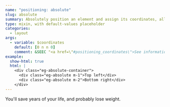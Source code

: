 ```yaml
---
name: "positioning: absolute"
slug: absolute
summary: Absolutely position an element and assign its coordinates, all in one line of SCSS.
type: mixin, with default-values placeholder
categories:
  - layout
args:
  - variable: $coordinates
    default: [0 n n 0]
    comment: &SEEC "<a href=\"#positioning_coordinates\">See information about `coordinates` above.</a>"
example:
  show-html: true
  html: |
    <div class="eg-absolute-container">
      <div class="eg-absolute m-1">Top left</div>
      <div class="eg-absolute m-2">Bottom right</div>
    </div>
---
```


You'll save years of your life, and probably lose weight.